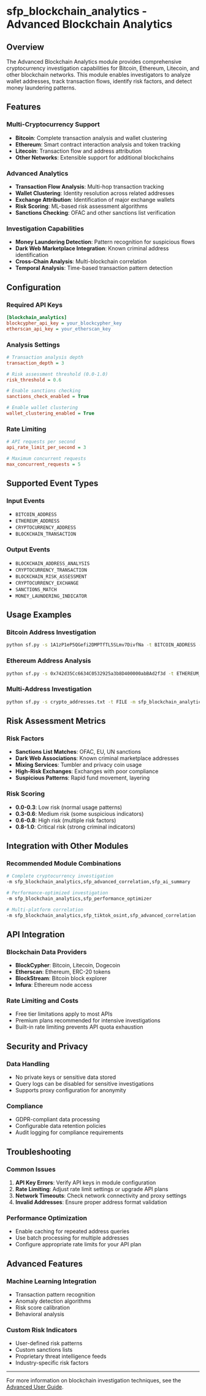 # sfp_blockchain_analytics - Advanced Blockchain Analytics

## Overview

The Advanced Blockchain Analytics module provides comprehensive cryptocurrency investigation capabilities for Bitcoin, Ethereum, Litecoin, and other blockchain networks. This module enables investigators to analyze wallet addresses, track transaction flows, identify risk factors, and detect money laundering patterns.

## Features

### Multi-Cryptocurrency Support
- **Bitcoin**: Complete transaction analysis and wallet clustering
- **Ethereum**: Smart contract interaction analysis and token tracking
- **Litecoin**: Transaction flow and address attribution
- **Other Networks**: Extensible support for additional blockchains

### Advanced Analytics
- **Transaction Flow Analysis**: Multi-hop transaction tracking
- **Wallet Clustering**: Identity resolution across related addresses
- **Exchange Attribution**: Identification of major exchange wallets
- **Risk Scoring**: ML-based risk assessment algorithms
- **Sanctions Checking**: OFAC and other sanctions list verification

### Investigation Capabilities
- **Money Laundering Detection**: Pattern recognition for suspicious flows
- **Dark Web Marketplace Integration**: Known criminal address identification
- **Cross-Chain Analysis**: Multi-blockchain correlation
- **Temporal Analysis**: Time-based transaction pattern detection

## Configuration

### Required API Keys
```ini
[blockchain_analytics]
blockcypher_api_key = your_blockcypher_key
etherscan_api_key = your_etherscan_key
```

### Analysis Settings
```ini
# Transaction analysis depth
transaction_depth = 3

# Risk assessment threshold (0.0-1.0)
risk_threshold = 0.6

# Enable sanctions checking
sanctions_check_enabled = True

# Enable wallet clustering
wallet_clustering_enabled = True
```

### Rate Limiting
```ini
# API requests per second
api_rate_limit_per_second = 3

# Maximum concurrent requests
max_concurrent_requests = 5
```

## Supported Event Types

### Input Events
- `BITCOIN_ADDRESS`
- `ETHEREUM_ADDRESS` 
- `CRYPTOCURRENCY_ADDRESS`
- `BLOCKCHAIN_TRANSACTION`

### Output Events
- `BLOCKCHAIN_ADDRESS_ANALYSIS`
- `CRYPTOCURRENCY_TRANSACTION`
- `BLOCKCHAIN_RISK_ASSESSMENT`
- `CRYPTOCURRENCY_EXCHANGE`
- `SANCTIONS_MATCH`
- `MONEY_LAUNDERING_INDICATOR`

## Usage Examples

### Bitcoin Address Investigation
```bash
python sf.py -s 1A1zP1eP5QGefi2DMPTfTL5SLmv7DivfNa -t BITCOIN_ADDRESS -m sfp_blockchain_analytics
```

### Ethereum Address Analysis
```bash
python sf.py -s 0x742d35Cc6634C0532925a3b8D400000abBAd2f3d -t ETHEREUM_ADDRESS -m sfp_blockchain_analytics
```

### Multi-Address Investigation
```bash
python sf.py -s crypto_addresses.txt -t FILE -m sfp_blockchain_analytics,sfp_advanced_correlation
```

## Risk Assessment Metrics

### Risk Factors
- **Sanctions List Matches**: OFAC, EU, UN sanctions
- **Dark Web Associations**: Known criminal marketplace addresses
- **Mixing Services**: Tumbler and privacy coin usage
- **High-Risk Exchanges**: Exchanges with poor compliance
- **Suspicious Patterns**: Rapid fund movement, layering

### Risk Scoring
- **0.0-0.3**: Low risk (normal usage patterns)
- **0.3-0.6**: Medium risk (some suspicious indicators)
- **0.6-0.8**: High risk (multiple risk factors)
- **0.8-1.0**: Critical risk (strong criminal indicators)

## Integration with Other Modules

### Recommended Module Combinations
```bash
# Complete cryptocurrency investigation
-m sfp_blockchain_analytics,sfp_advanced_correlation,sfp_ai_summary

# Performance-optimized investigation
-m sfp_blockchain_analytics,sfp_performance_optimizer

# Multi-platform correlation
-m sfp_blockchain_analytics,sfp_tiktok_osint,sfp_advanced_correlation
```

## API Integration

### Blockchain Data Providers
- **BlockCypher**: Bitcoin, Litecoin, Dogecoin
- **Etherscan**: Ethereum, ERC-20 tokens
- **BlockStream**: Bitcoin block explorer
- **Infura**: Ethereum node access

### Rate Limiting and Costs
- Free tier limitations apply to most APIs
- Premium plans recommended for intensive investigations
- Built-in rate limiting prevents API quota exhaustion

## Security and Privacy

### Data Handling
- No private keys or sensitive data stored
- Query logs can be disabled for sensitive investigations
- Supports proxy configuration for anonymity

### Compliance
- GDPR-compliant data processing
- Configurable data retention policies
- Audit logging for compliance requirements

## Troubleshooting

### Common Issues
1. **API Key Errors**: Verify API keys in module configuration
2. **Rate Limiting**: Adjust rate limit settings or upgrade API plans
3. **Network Timeouts**: Check network connectivity and proxy settings
4. **Invalid Addresses**: Ensure proper address format validation

### Performance Optimization
- Enable caching for repeated address queries
- Use batch processing for multiple addresses
- Configure appropriate rate limits for your API plan

## Advanced Features

### Machine Learning Integration
- Transaction pattern recognition
- Anomaly detection algorithms
- Risk score calibration
- Behavioral analysis

### Custom Risk Indicators
- User-defined risk patterns
- Custom sanctions lists
- Proprietary threat intelligence feeds
- Industry-specific risk factors

---

For more information on blockchain investigation techniques, see the [Advanced User Guide](../advanced.md).
